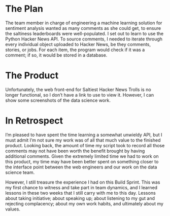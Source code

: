 # The Plan

The team member in charge of engineering a machine learning solution for sentiment analysis wanted as many comments as she could get, to ensure the saltiness leaderboards were well-populated. I set out to learn to use the Python Hacker News API. To source comments, I needed to iterate through every individual object uploaded to Hacker News, be they comments, stories, or jobs. For each item, the program would check if it was a comment; if so, it would be stored in a database.

# The Product

Unfortunately, the web front-end for Saltiest Hacker News Trolls is no longer functional, so I don’t have a link to use to view it. However, I can show some screenshots of the data science work.

# In Retrospect

I’m pleased to have spent the time learning a somewhat unwieldy API, but I must admit I’m not sure my work was of all that much value to the finished product. Looking back, the amount of time my script took to record all those comments may not have been worth the benefit brought by having additional comments. Given the extremely limited time we had to work on this product, my time may have been better spent on something closer to the interface point between the web engineers and our work on the data science team.

However, I still treasure the experience I had on this Build Sprint. This was my first chance to witness and take part in team dynamics, and I learned lessons in these two weeks that I still carry with me to this day. Lessons about taking initiative; about speaking up; about listening to my gut and rejecting complacency; about my own work habits, and ultimately about my values.
